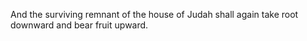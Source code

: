 And the surviving remnant of the house of Judah shall again take root downward and bear fruit upward.

